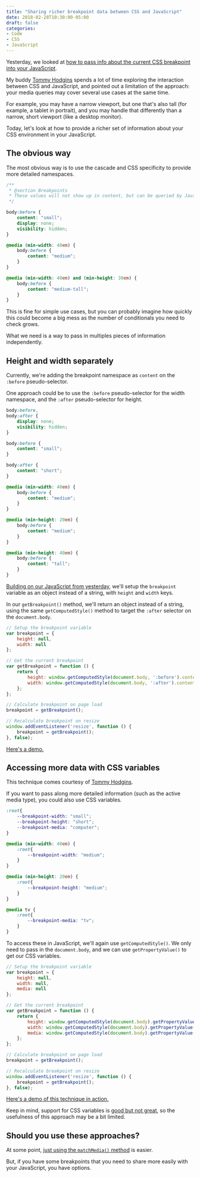 ```yaml
---
title: "Sharing richer breakpoint data between CSS and JavaScript"
date: 2018-02-28T10:30:00-05:00
draft: false
categories:
- Code
- CSS
- JavaScript
---
```


Yesterday, we looked at [how to pass info about the current CSS breakpoint into your JavaScript](/the-easy-way-to-manage-css-breakpoints-in-javascript/).

My buddy [Tommy Hodgins](https://tomhodgins.com/) spends a lot of time exploring the interaction between CSS and JavaScript, and pointed out a limitation of the approach: your media queries may cover several use cases at the same time.

For example, you may have a narrow viewport, but one that's also tall (for example, a tablet in portrait), and you may handle that differently than a narrow, short viewport (like a desktop monitor).

Today, let's look at how to provide a richer set of information about your CSS environment in your JavaScript.

## The obvious way

The most obvious way is to use the cascade and CSS specificity to provide more detailed namespaces.

```css
/**
 * @section Breakpoints
 * These values will not show up in content, but can be queried by JavaScript to know which breakpoint is active. Add or remove as many breakpoints as you like.
 */

body:before {
	content: "small";
	display: none;
	visibility: hidden;
}

@media (min-width: 40em) {
	body:before {
		content: "medium";
	}
}

@media (min-width: 40em) and (min-height: 30em) {
	body:before {
		content: "medium-tall";
	}
}
```

This is fine for simple use cases, but you can probably imagine how quickly this could become a big mess as the number of conditionals you need to check grows.

What we need is a way to pass in multiples pieces of information independently.

## Height and width separately

Currently, we're adding the breakpoint namespace as `content` on the `:before` pseudo-selector.

One approach could be to use the `:before` pseudo-selector for the width namespace, and the `:after` pseudo-selector for height.

```css
body:before,
body:after {
	display: none;
	visibility: hidden;
}

body:before {
	content: "small";
}

body:after {
	content: "short";
}

@media (min-width: 40em) {
	body:before {
		content: "medium";
	}
}

@media (min-height: 20em) {
	body:before {
		content: "medium";
	}
}

@media (min-height: 40em) {
	body:before {
		content: "tall";
	}
}
```

[Building on our JavaScript from yesterday](/the-easy-way-to-manage-css-breakpoints-in-javascript/), we'll setup the `breakpoint` variable as an object instead of a string, with `height` and `width` keys.

In our `getBreakpoint()` method, we'll return an object instead of a string, using the same `getComputedStyle()` method to target the `:after` selector on the `document.body`.

```js
// Setup the breakpoint variable
var breakpoint = {
	height: null,
	width: null
};

// Get the current breakpoint
var getBreakpoint = function () {
	return {
		height: window.getComputedStyle(document.body, ':before').content.replace(/\"/g, ''),
		width: window.getComputedStyle(document.body, ':after').content.replace(/\"/g, '')
	};
};

// Calculate breakpoint on page load
breakpoint = getBreakpoint();

// Recalculate breakpoint on resize
window.addEventListener('resize', function () {
	breakpoint = getBreakpoint();
}, false);
```

[Here's a demo.](https://jsfiddle.net/cferdinandi/aybsatsn/4/)

## Accessing more data with CSS variables

This technique comes courtesy of [Tommy Hodgins](https://tomhodgins.com/).

If you want to pass along more detailed information (such as the active media type), you could also use CSS variables.

```css
:root{
	--breakpoint-width: "small";
	--breakpoint-height: "short";
	--breakpoint-media: "computer";
}

@media (min-width: 40em) {
	:root{
		--breakpoint-width: "medium";
	}
}

@media (min-height: 20em) {
	:root{
		--breakpoint-height: "medium";
	}
}

@media tv {
	:root{
		--breakpoint-media: "tv";
	}
}
```

To access these in JavaScript, we'll again use `getComputedStyle()`. We only need to pass in the `document.body`, and we can use `getPropertyValue()` to get our CSS variables.

```js
// Setup the breakpoint variable
var breakpoint = {
	height: null,
	width: null,
	media: null
};

// Get the current breakpoint
var getBreakpoint = function () {
	return {
		height: window.getComputedStyle(document.body).getPropertyValue('--breakpoint-height').replace(/\"/g, ''),
		width: window.getComputedStyle(document.body).getPropertyValue('--breakpoint-width').replace(/\"/g, ''),
		media: window.getComputedStyle(document.body).getPropertyValue('--breakpoint-media').replace(/\"/g, '')
	};
};

// Calculate breakpoint on page load
breakpoint = getBreakpoint();

// Recalculate breakpoint on resize
window.addEventListener('resize', function () {
	breakpoint = getBreakpoint();
}, false);
```

[Here's a demo of this technique in action.](https://jsfiddle.net/cferdinandi/t5oxpLar/6/)

Keep in mind, support for CSS variables is [good but not great](https://caniuse.com/#feat=css-variables), so the usefulness of this approach may be a bit limited.

## Should you use these approaches?

At some point, [just using the `matchMedia()` method](/a-better-way-to-test-breakpoints-with-vanilla-javascript/) is easier.

But, if you have some breakpoints that you need to share more easily with your JavaScript, you have options.